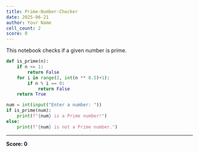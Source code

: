 ```yaml
---
title: Prime-Number-Checker
date: 2025-06-21
author: Your Name
cell_count: 2
score: 0
---
```


This notebook checks if a given number is prime.


```python
def is_prime(n):
    if n <= 1:
        return False
    for i in range(2, int(n ** 0.5)+1):
        if n % i == 0:
            return False
    return True

num = int(input("Enter a number: "))
if is_prime(num):
    print(f"{num} is a Prime number!")
else:
    print(f"{num} is not a Prime number.")

```


---
**Score: 0**